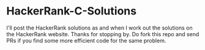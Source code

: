 # HackerRank-C-Solutions
I'll post the HackerRank solutions as and when I work out the solutions on the HackerRank website. 
Thanks for stopping by. Do fork this repo and send PRs if you find some more efficient code for the same problem.
